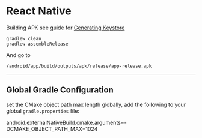 # React Native #

Building APK see guide for [Generating Keystore](https://reactnative.dev/docs/signed-apk-android)
```
gradlew clean
gradlew assembleRelease
```
And go to
```
/android/app/build/outputs/apk/release/app-release.apk
```


---

## Global Gradle Configuration

set the CMake object path max length globally, add the following to your global `gradle.properties` file:

android.externalNativeBuild.cmake.arguments=-DCMAKE_OBJECT_PATH_MAX=1024
